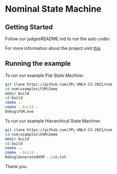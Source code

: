 # Nominal State Machine
## Getting Started

Follow our judgesREADME.md to run the auto coder.

For more information about the project visit [this](https://docs.google.com/presentation/d/1kaaJu0d3DGfcilvxLvhWHmL3THr0kAyWd66mYDnDzAQ/)

## Running the example

To run our example Flat State Machine:
```sh
git clone https://github.com/JPL-UNLV-CS-2021/nsm
cd nsm\examples\FSM\Demo
mkdir build
cd build
cmake ..
cmake --build .
Debug\FSM.exe
```
To run our example Hierarchical State Machine:
```sh
git clone https://github.com/JPL-UNLV-CS-2021/nsm
cd nsm\examples\HSM\Demo
mkdir build
cd build
cmake ..
cmake --build .
Debug\GeneratedHSM ..\in.txt
```

Thank you.
